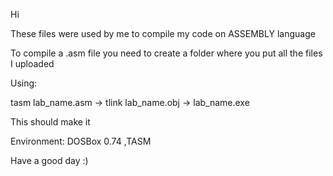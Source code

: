 Hi

These files were used by me to compile my code on ASSEMBLY language

To compile a .asm file you need to create a folder where you put all the files I uploaded

Using:

tasm lab_name.asm -> tlink lab_name.obj -> lab_name.exe

This should make it

Environment: DOSBox 0.74 ,TASM

Have a good day :)
